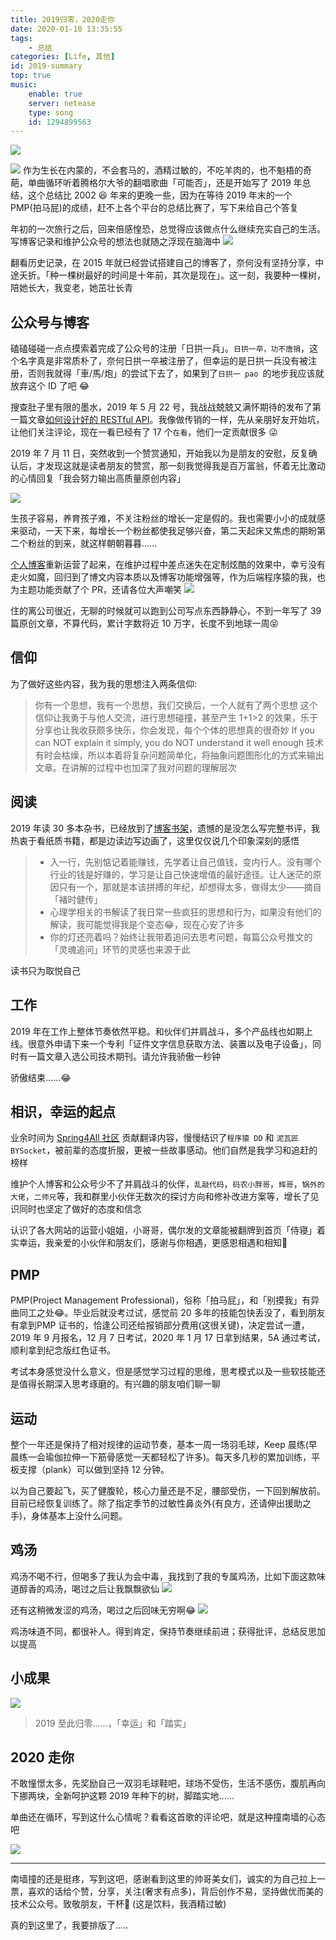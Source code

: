 ```yaml
---
title: 2019归零，2020走你
date: 2020-01-10 13:35:55
tags:
    - 总结
categories: [Life, 其他]
id: 2019-summary
top: true
music:
    enable: true
    server: netease
    type: song
    id: 1294899563
---
```


![](https://cdn.jsdelivr.net/gh/FraserYu/img-host/blog-imgnight-1080547_1920.jpg)

<!-- more -->

<fancybox>![](https://cdn.jsdelivr.net/gh/FraserYu/img-host/blog-img2020-01-17-10-25-28.png)</fancybox>
作为生长在内蒙的，不会套马的，酒精过敏的，不吃羊肉的，也不魁梧的奇葩，单曲循环听着腾格尔大爷的翻唱歌曲「可能否」，还是开始写了 2019 年总结，这个总结比 2002 😆 年来的更晚一些，因为在等待 2019 年末的一个 PMP(拍马屁)的成绩，赶不上各个平台的总结比赛了，写下来给自己个答复

年初的一次旅行之后，回来倍感惶恐，总觉得应该做点什么继续充实自己的生活。写博客记录和维护公众号的想法也就随之浮现在脑海中
<fancybox>![](https://cdn.jsdelivr.net/gh/FraserYu/img-host/blog-img2020-01-19-10-58-08.png)</fancybox>

翻看历史记录，在 2015 年就已经尝试搭建自己的博客了，奈何没有坚持分享，中途夭折。「种一棵树最好的时间是十年前，其次是现在」。这一刻，我要种一棵树，陪她长大，我变老，她茁壮长青

## 公众号与博客
磕磕碰碰一点点摸索着完成了公众号的注册「日拱一兵」。`日拱一卒，功不唐捐`，这个名字真是非常质朴了，奈何日拱一卒被注册了，但幸运的是日拱一兵没有被注册，否则我就得「車/馬/炮」的尝试下去了，如果到了`日拱一 pao `的地步我应该就放弃这个 ID 了吧 😂

搜查肚子里有限的墨水，2019 年 5 月 22 号，我战战兢兢又满怀期待的发布了第一篇文章[如何设计好的 RESTful API](https://mp.weixin.qq.com/s/hR1TqkVzwZ_T8fuMnsM4hQ)。我像做传销的一样，先从亲朋好友开始坑，让他们关注评论，现在一看已经有了 17 个`在看`，他们一定贡献很多 😜

2019 年 7 月 11 日，突然收到一个赞赏通知，开始我以为是朋友的安慰，反复确认后，才发现这就是读者朋友的赞赏，那一刻我觉得我是百万富翁，怀着无比激动的心情回复「我会努力输出高质量原创内容」

<fancybox>![](https://cdn.jsdelivr.net/gh/FraserYu/img-host/blog-img2020-01-19-12-33-01.png)</fancybox>

生孩子容易，养育孩子难，不关注粉丝的增长一定是假的。我也需要小小的成就感来驱动，一天下来，每增长一个粉丝都使我足够兴奋，第二天起床又焦虑的期盼第二个粉丝的到来，就这样朝朝暮暮......

[个人博客](https://dayarch.top/)重新运营了起来，在维护过程中差点迷失在定制炫酷的效果中，幸亏没有走火如魔，回归到了博文内容本质以及博客功能增强等，作为后端程序猿的我，也为主题功能贡献了个 PR，还请各位大声嘲笑
<fancybox>![](https://cdn.jsdelivr.net/gh/FraserYu/img-host/blog-img2020-01-19-13-56-50.png)</fancybox>

住的离公司很近，无聊的时候就可以跑到公司写点东西静静心，不到一年写了 39 篇原创文章，不算代码，累计字数将近 10 万字，长度不到地球一周😝

## 信仰
为了做好这些内容，我为我的思想注入两条信仰:
> 你有一个思想，我有一个思想，我们交换后，一个人就有了两个思想
这个信仰让我勇于与他人交流，进行思想碰撞，甚至产生 1+1>2 的效果，乐于分享也让我收获颇多快乐，你会发现，每个个体的思想真的很奇妙
> If you can NOT explain it simply, you do NOT understand it well enough
技术有时会枯燥，所以本着将复杂问题简单化，将抽象问题图形化的方式来输出文章。在讲解的过程中也加深了我对问题的理解层次

## 阅读
2019 年读 30 多本杂书，已经放到了[博客书架](https://dayarch.top/books/)，遗憾的是没怎么写完整书评，我热衷于看纸质书籍，都是边读边写边画了，这里仅仅说几个印象深刻的感悟
> - 入一行，先别惦记着能赚钱，先学着让自己值钱，变内行人。没有哪个行业的钱是好赚的，学习是让自己快速增值的最好途径。让人迷茫的原因只有一个，那就是本该拼搏的年纪，却想得太多，做得太少——摘自「褚时健传」
> - 心理学相关的书解读了我日常一些疯狂的思想和行为，如果没有他们的解读，我可能觉得我是个变态😂，现在心安了许多
> - 你的灯还亮着吗？始终让我带着追问去思考问题，每篇公众号推文的「灵魂追问」环节的灵感也来源于此

读书只为取悦自己

## 工作
2019 年在工作上整体节奏依然平稳。和伙伴们并肩战斗，多个产品线也如期上线。很意外申请下来一个专利「证件文字信息获取方法、装置以及电子设备」，同时有一篇文章入选公司技术期刊。请允许我骄傲一秒钟

骄傲结束......😂

## 相识，幸运的起点
业余时间为 [Spring4All 社区](http://www.spring4all.com/) 贡献翻译内容，慢慢结识了`程序猿 DD` 和 `泥瓦匠 BYSocket`，被前辈的态度折服，更被一些故事感动。他们自然是我学习和追赶的榜样

维护个人博客和公众号少不了并肩战斗的伙伴，`乱敲代码`，`码农小胖哥`，`辉哥`，`锅外的大佬`，`二师兄`等，我和群里小伙伴无数次的探讨方向和修补改进方案等，增长了见识同时也坚定了做好的态度和信念

认识了各大网站的运营小姐姐，小哥哥，偶尔发的文章能被翻牌到首页「侍寝」着实幸运，我亲爱的小伙伴和朋友们，感谢与你相遇，更感恩相遇和相知🙏


## PMP
PMP(Project Management Professional)，俗称「拍马屁」，和「别摸我」有异曲同工之处😂。毕业后就没考过试，感觉前 20 多年的技能包快丢没了，看到朋友有拿到PMP 证书的，恰逢公司还给报销部分费用(这很关键)，决定尝试一遭，2019 年 9 月报名，12 月 7 日考试，2020 年 1 月 17 日拿到结果，5A 通过考试，顺利拿到纪念版红色证书。

考试本身感觉没什么意义，但是感觉学习过程的思维，思考模式以及一些软技能还是值得长期深入思考琢磨的。有兴趣的朋友咱们聊一聊

## 运动
整个一年还是保持了相对规律的运动节奏，基本一周一场羽毛球，Keep 晨练(早晨练一会瑜伽拉伸一下筋骨感觉一天都轻松了许多)。每天多几秒的累加训练，平板支撑（plank）可以做到坚持 12 分钟。

以为自己要起飞，买了健腹轮，核心力量还是不足，腰部受伤，一下回到解放前。目前已经恢复训练了。除了指定季节的过敏性鼻炎外(有良方，还请伸出援助之手)，身体基本上没什么问题。

## 鸡汤
鸡汤不喝不行，但喝多了我认为会中毒，我找到了我的专属鸡汤，比如下面这款味道醇香的鸡汤，喝过之后让我飘飘欲仙
<fancybox>![](https://cdn.jsdelivr.net/gh/FraserYu/img-host/blog-img2020-01-19-21-11-51.png)</fancybox>

还有这稍微发涩的鸡汤，喝过之后回味无穷啊😂
<fancybox>![](https://cdn.jsdelivr.net/gh/FraserYu/img-host/blog-img2020-01-19-21-04-33.png)</fancybox>

鸡汤味道不同，都很补人。得到肯定，保持节奏继续前进；获得批评，总结反思加以提高

## 小成果
<fancybox>![](https://cdn.jsdelivr.net/gh/FraserYu/img-host/blog-img2020-01-19-21-48-03.png)</fancybox>

> 2019 至此归零......，「幸运」和「踏实」

## 2020 走你
不敢憧憬太多，先奖励自己一双羽毛球鞋吧，球场不受伤，生活不感伤，腹肌再向下挪两块，全新呵护这颗 2019 年种下的树，脚踏实地......

单曲还在循环，写到这什么心情呢？看看这首歌的评论吧，就是这种撞南墙的心态吧

<fancybox>![](https://cdn.jsdelivr.net/gh/FraserYu/img-host/blog-img2020-01-17-11-13-16.png)</fancybox>


---

南墙撞的还是挺疼，写到这吧，感谢看到这里的帅哥美女们，诚实的为自己拉上一票，喜欢的话给个赞，分享，关注(奢求有点多)，背后创作不易，坚持做优而美的技术公众号。致敬朋友，干杯🍺 (这是饮料，我酒精过敏)

真的到这里了，我要排版了.....



















